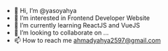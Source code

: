 - 👋 Hi, I’m @yasoyahya
- 👀 I’m interested in Frontend Developer Website
- 🌱 I’m currently learning ReactJS and VueJS
- 💞️ I’m looking to collaborate on ...
- 📫 How to reach me ahmadyahya2597@gmail.com

<!---
yasoyahya/yasoyahya is a ✨ special ✨ repository because its `README.md` (this file) appears on your GitHub profile.
You can click the Preview link to take a look at your changes.
--->
